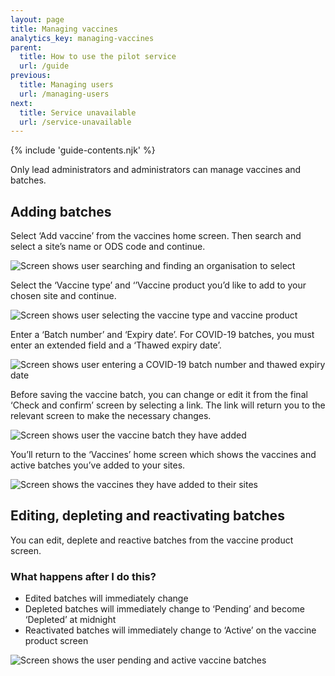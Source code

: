 ```yaml
---
layout: page
title: Managing vaccines
analytics_key: managing-vaccines
parent:
  title: How to use the pilot service
  url: /guide
previous:
  title: Managing users
  url: /managing-users
next:
  title: Service unavailable
  url: /service-unavailable
---
```


{% include 'guide-contents.njk' %}

Only lead administrators and administrators can manage vaccines and batches. 

## Adding batches 

Select ‘Add vaccine’ from the vaccines home screen. Then search and select a site’s name or ODS code and continue.

![Screen shows user searching and finding an organisation to select](/images/vaccine-site.png)

Select the ‘Vaccine type’ and ‘’Vaccine product you’d like to add to your chosen site and continue. 

![Screen shows user selecting the vaccine type and vaccine product](/images/vaccine-choose.png)

Enter a ‘Batch number’ and ‘Expiry date’. For COVID-19 batches, you must enter an extended field and a ‘Thawed expiry date’.  

![Screen shows user entering a COVID-19 batch number and thawed expiry date](/images/vaccine-add.png)

Before saving the vaccine batch, you can change or edit it from the final ‘Check and confirm’ screen by selecting a link. The link will return you to the relevant screen to make the necessary changes. 

![Screen shows user the vaccine batch they have added](/images/vaccine-check.png)

You’ll return to the ‘Vaccines’ home screen which shows the vaccines and active batches you’ve added to your sites. 

![Screen shows the vaccines they have added to their sites](/images/vaccine-home.png)

## Editing, depleting and reactivating batches 

You can edit, deplete and reactive batches from the vaccine product screen.  

### What happens after I do this? 

* Edited batches will immediately change
* Depleted batches will immediately change to ‘Pending’ and become ‘Depleted’ at midnight
* Reactivated batches will immediately change to ‘Active’ on the vaccine product screen

![Screen shows the user pending and active vaccine batches](/images/vaccine-depleted.png)
